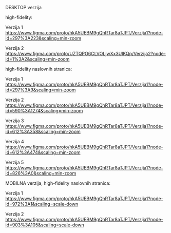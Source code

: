 DESKTOP verzija

high-fidelity:

Verzija 1
https://www.figma.com/proto/hkA5UEBM9gQhRTar8aTJPT/Verzija1?node-id=297%3A223&scaling=min-zoom

Verzija 2
https://www.figma.com/proto/UZTQPO6CLVOLjwXx3UlKQp/Verzija2?node-id=1%3A2&scaling=min-zoom



high-fidelity naslovnih stranica:

Verzija 1
https://www.figma.com/proto/hkA5UEBM9gQhRTar8aTJPT/Verzija1?node-id=297%3A9&scaling=min-zoom

Verzija 2
https://www.figma.com/proto/hkA5UEBM9gQhRTar8aTJPT/Verzija1?node-id=590%3A1274&scaling=min-zoom

Verzija 3
https://www.figma.com/proto/hkA5UEBM9gQhRTar8aTJPT/Verzija1?node-id=612%3A358&scaling=min-zoom

Verzija 4
https://www.figma.com/proto/hkA5UEBM9gQhRTar8aTJPT/Verzija1?node-id=612%3A474&scaling=min-zoom

Verzija 5
https://www.figma.com/proto/hkA5UEBM9gQhRTar8aTJPT/Verzija1?node-id=826%3A0&scaling=min-zoom

MOBILNA verzija, high-fidelity naslovnih stranica:

Verzija 1
https://www.figma.com/proto/hkA5UEBM9gQhRTar8aTJPT/Verzija1?node-id=972%3A1&scaling=scale-down

Verzija 2
https://www.figma.com/proto/hkA5UEBM9gQhRTar8aTJPT/Verzija1?node-id=903%3A105&scaling=scale-down
